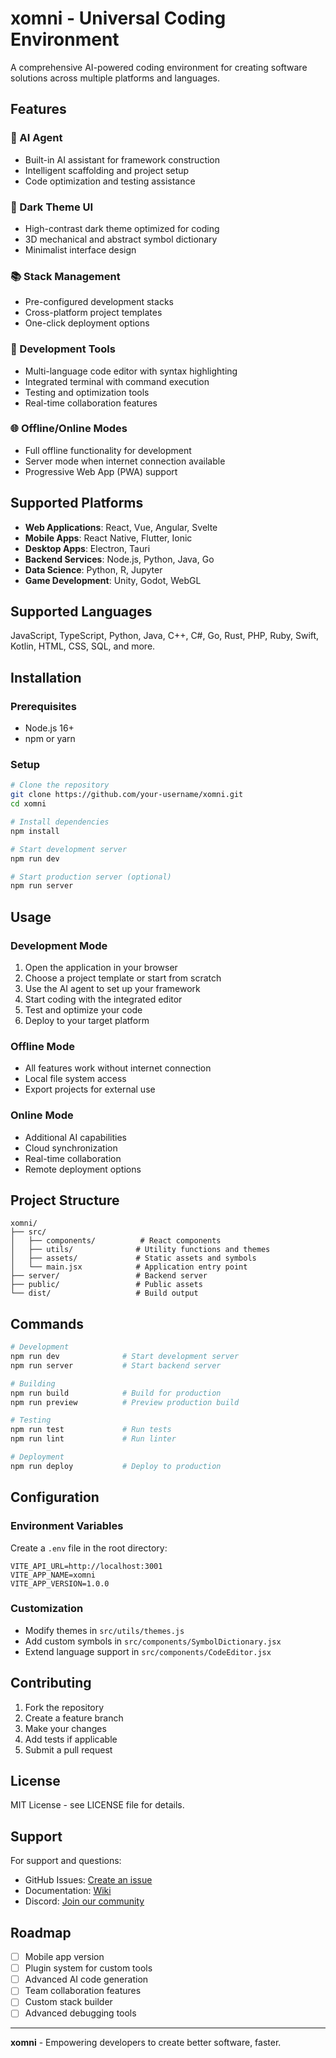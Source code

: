 # xomni - Universal Coding Environment

A comprehensive AI-powered coding environment for creating software solutions across multiple platforms and languages.

## Features

### 🤖 AI Agent
- Built-in AI assistant for framework construction
- Intelligent scaffolding and project setup
- Code optimization and testing assistance

### 🎨 Dark Theme UI
- High-contrast dark theme optimized for coding
- 3D mechanical and abstract symbol dictionary
- Minimalist interface design

### 📚 Stack Management
- Pre-configured development stacks
- Cross-platform project templates
- One-click deployment options

### 🔧 Development Tools
- Multi-language code editor with syntax highlighting
- Integrated terminal with command execution
- Testing and optimization tools
- Real-time collaboration features

### 🌐 Offline/Online Modes
- Full offline functionality for development
- Server mode when internet connection available
- Progressive Web App (PWA) support

## Supported Platforms

- **Web Applications**: React, Vue, Angular, Svelte
- **Mobile Apps**: React Native, Flutter, Ionic
- **Desktop Apps**: Electron, Tauri
- **Backend Services**: Node.js, Python, Java, Go
- **Data Science**: Python, R, Jupyter
- **Game Development**: Unity, Godot, WebGL

## Supported Languages

JavaScript, TypeScript, Python, Java, C++, C#, Go, Rust, PHP, Ruby, Swift, Kotlin, HTML, CSS, SQL, and more.

## Installation

### Prerequisites
- Node.js 16+ 
- npm or yarn

### Setup
```bash
# Clone the repository
git clone https://github.com/your-username/xomni.git
cd xomni

# Install dependencies
npm install

# Start development server
npm run dev

# Start production server (optional)
npm run server
```

## Usage

### Development Mode
1. Open the application in your browser
2. Choose a project template or start from scratch
3. Use the AI agent to set up your framework
4. Start coding with the integrated editor
5. Test and optimize your code
6. Deploy to your target platform

### Offline Mode
- All features work without internet connection
- Local file system access
- Export projects for external use

### Online Mode
- Additional AI capabilities
- Cloud synchronization
- Real-time collaboration
- Remote deployment options

## Project Structure

```
xomni/
├── src/
│   ├── components/          # React components
│   ├── utils/              # Utility functions and themes
│   ├── assets/             # Static assets and symbols
│   └── main.jsx            # Application entry point
├── server/                 # Backend server
├── public/                 # Public assets
└── dist/                   # Build output
```

## Commands

```bash
# Development
npm run dev              # Start development server
npm run server           # Start backend server

# Building
npm run build            # Build for production
npm run preview          # Preview production build

# Testing
npm run test             # Run tests
npm run lint             # Run linter

# Deployment
npm run deploy           # Deploy to production
```

## Configuration

### Environment Variables
Create a `.env` file in the root directory:

```env
VITE_API_URL=http://localhost:3001
VITE_APP_NAME=xomni
VITE_APP_VERSION=1.0.0
```

### Customization
- Modify themes in `src/utils/themes.js`
- Add custom symbols in `src/components/SymbolDictionary.jsx`
- Extend language support in `src/components/CodeEditor.jsx`

## Contributing

1. Fork the repository
2. Create a feature branch
3. Make your changes
4. Add tests if applicable
5. Submit a pull request

## License

MIT License - see LICENSE file for details.

## Support

For support and questions:
- GitHub Issues: [Create an issue](https://github.com/your-username/xomni/issues)
- Documentation: [Wiki](https://github.com/your-username/xomni/wiki)
- Discord: [Join our community](https://discord.gg/xomni)

## Roadmap

- [ ] Mobile app version
- [ ] Plugin system for custom tools
- [ ] Advanced AI code generation
- [ ] Team collaboration features
- [ ] Custom stack builder
- [ ] Advanced debugging tools

---

**xomni** - Empowering developers to create better software, faster.